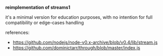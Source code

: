 **reimplementation of streams1**

it's a minimal version for education purposes, with no intention for full compatibility or edge-cases handling

references:
- <https://github.com/nodejs/node-v0.x-archive/blob/v0.4/lib/stream.js>
- <https://github.com/dominictarr/through/blob/master/index.js>